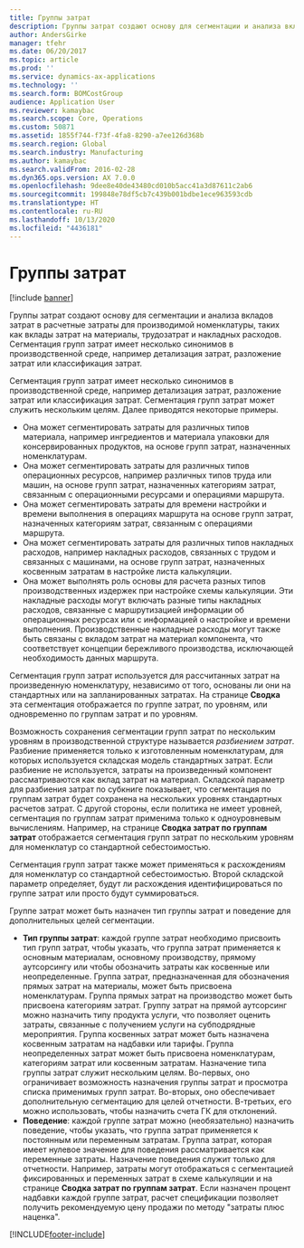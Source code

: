 ```yaml
---
title: Группы затрат
description: Группы затрат создают основу для сегментации и анализа вкладов затрат в расчетные затраты для производимой номенклатуры, таких как вклады затрат на материалы, трудозатрат и накладных расходов. Сегментация групп затрат имеет несколько синонимов в производственной среде, например детализация затрат, разложение затрат или классификация затрат.
author: AndersGirke
manager: tfehr
ms.date: 06/20/2017
ms.topic: article
ms.prod: ''
ms.service: dynamics-ax-applications
ms.technology: ''
ms.search.form: BOMCostGroup
audience: Application User
ms.reviewer: kamaybac
ms.search.scope: Core, Operations
ms.custom: 50871
ms.assetid: 1855f744-f73f-4fa8-8290-a7ee126d368b
ms.search.region: Global
ms.search.industry: Manufacturing
ms.author: kamaybac
ms.search.validFrom: 2016-02-28
ms.dyn365.ops.version: AX 7.0.0
ms.openlocfilehash: 9dee8e40de43480cd010b5acc41a3d87611c2ab6
ms.sourcegitcommit: 199848e78df5cb7c439b001bdbe1ece963593cdb
ms.translationtype: HT
ms.contentlocale: ru-RU
ms.lasthandoff: 10/13/2020
ms.locfileid: "4436181"
---
```

# <a name="cost-groups"></a>Группы затрат

[!include [banner](../includes/banner.md)]

Группы затрат создают основу для сегментации и анализа вкладов затрат в расчетные затраты для производимой номенклатуры, таких как вклады затрат на материалы, трудозатрат и накладных расходов. Сегментация групп затрат имеет несколько синонимов в производственной среде, например детализация затрат, разложение затрат или классификация затрат. 

Сегментация групп затрат имеет несколько синонимов в производственной среде, например детализация затрат, разложение затрат или классификация затрат. Сегментация групп затрат может служить нескольким целям. Далее приводятся некоторые примеры.

-   Она может сегментировать затраты для различных типов материала, например ингредиентов и материала упаковки для консервированных продуктов, на основе групп затрат, назначенных номенклатурам.
-   Она может сегментировать затраты для различных типов операционных ресурсов, например различных типов труда или машин, на основе групп затрат, назначенных категориям затрат, связанным с операционными ресурсами и операциями маршрута.
-   Она может сегментировать затраты для времени настройки и времени выполнения в операциях маршрута на основе групп затрат, назначенных категориям затрат, связанным с операциями маршрута.
-   Она может сегментировать затраты для различных типов накладных расходов, например накладных расходов, связанных с трудом и связанных с машинами, на основе групп затрат, назначенных косвенным затратам в настройке листа калькуляции.
-   Она может выполнять роль основы для расчета разных типов производственных издержек при настройке схемы калькуляции. Эти накладные расходы могут включать разные типы накладных расходов, связанные с маршрутизацией информации об операционных ресурсах или с информацией о настройке и времени выполнения. Производственные накладные расходы могут также быть связаны с вкладом затрат на материал компонента, что соответствует концепции бережливого производства, исключающей необходимость данных маршрута.

Сегментация групп затрат используется для рассчитанных затрат на произведенную номенклатуру, независимо от того, основаны ли они на стандартных или на запланированных затратах. На странице **Сводка** эта сегментация отображается по группе затрат, по уровням, или одновременно по группам затрат и по уровням. 

Возможность сохранения сегментации групп затрат по нескольким уровням в производственной структуре называется *разбиением затрат*. Разбиение применяется только к изготовленным номенклатурам, для которых используется складская модель стандартных затрат. Если разбиение не используется, затраты на произведенный компонент рассматриваются как вклад затрат на материал. Складской параметр для разбиения затрат по субкниге показывает, что сегментация по группам затрат будет сохранена на нескольких уровнях стандартных расчетов затрат. С другой стороны, если политика не имеет уровней, сегментация по группам затрат применима только к одноуровневым вычислениям. Например, на странице **Сводка затрат по группам затрат** отображается сегментация групп затрат по нескольким уровням для номенклатур со стандартной себестоимостью. 

Сегментация групп затрат также может применяться к расхождениям для номенклатур со стандартной себестоимостью. Второй складской параметр определяет, будут ли расхождения идентифицироваться по группе затрат или просто будут суммироваться. 

Группе затрат может быть назначен тип группы затрат и поведение для дополнительных целей сегментации.

-   **Тип группы затрат**: каждой группе затрат необходимо присвоить тип групп затрат, чтобы указать, что группа затрат применяется к основным материалам, основному производству, прямому аутсорсингу или чтобы обозначить затраты как косвенные или неопределенные. Группа затрат, предназначенная для обозначения прямых затрат на материалы, может быть присвоена номенклатурам. Группа прямых затрат на производство может быть присвоена категориям затрат. Группу затрат на прямой аутсорсинг можно назначить типу продукта услуги, что позволяет оценить затраты, связанные с получением услуги на субподрядные мероприятия. Группа косвенных затрат может быть назначена косвенным затратам на надбавки или тарифы. Группа неопределенных затрат может быть присвоена номенклатурам, категориям затрат или косвенным затратам. Назначение типа группы затрат служит нескольким целям. Во-первых, оно ограничивает возможность назначения группы затрат и просмотра списка применимых групп затрат. Во-вторых, оно обеспечивает дополнительную сегментацию для целей отчетности. В-третьих, его можно использовать, чтобы назначить счета ГК для отклонений.
-   **Поведение**: каждой группе затрат можно (необязательно) назначить поведение, чтобы указать, что группа затрат применяется к постоянным или переменным затратам. Группа затрат, которая имеет нулевое значение для поведения рассматривается как переменные затраты. Назначение поведения служит только для отчетности. Например, затраты могут отображаться с сегментацией фиксированных и переменных затрат в схеме калькуляции и на странице **Сводка затрат по группам затрат**. Если назначен процент надбавки каждой группе затрат, расчет спецификации позволяет получить рекомендуемую цену продажи по методу "затраты плюс наценка".






[!INCLUDE[footer-include](../../includes/footer-banner.md)]